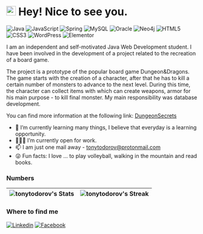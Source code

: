 <h1><img src="https://slackmojis.com/emojis/6910-blob_smile/download" width="25"/> Hey! Nice to see you.</h1>

![Java](https://img.shields.io/badge/Java-ED8B00?style=flat&logo=openjdk&logoColor=black)
![JavaScript](https://img.shields.io/badge/JavaScript-F7DF1E?style=flat&logo=javascript&logoColor=black)
![Spring](https://img.shields.io/badge/Spring-6DB33F?style=flat&logo=spring&logoColor=white)
![MySQL](https://img.shields.io/badge/MySQL-005C84?style=flat&logo=mysql&logoColor=white)
![Oracle](https://img.shields.io/badge/Oracle-F80000?style=flat&logo=Oracle&logoColor=white)
![Neo4j](https://img.shields.io/badge/Neo4j-018bff?style=flat&logo=neo4j&logoColor=white)
![HTML5](https://img.shields.io/badge/HTML5-E34F26?style=flat&logo=html5&logoColor=white)
![CSS3](https://img.shields.io/badge/CSS3-1572B6?style=flat&logo=css3&logoColor=white)
![WordPress](https://img.shields.io/badge/Wordpress-21759B?style=flat&logo=wordpress&logoColor=white)
![Elementor](https://img.shields.io/badge/Elementor-9146FF?style=flat&logo=elementor&logoColor=white)

I am an independent and self-motivated Java Web Development student. I have been involved in the development of a project related to the recreation of a board game.

The project is a prototype of the popular board game Dungeon&Dragons. The game starts with the creation of a character, after that he has to kill a certain number of monsters to advance to the next level. During this time, the character can collect items with which can create weapons, armor for his main purpose - to kill final monster. My main responsibility was database development.

You can find more information at the following link: [DungeonSecrets](https://github.com/summer-java-2021-rising-tigers)

- 🌱 I’m currently learning many things, I believe that everyday is a learning opportunity.
- 👨🏻‍💻 I’m currently open for work.
- 📫 I am just one mail away - tonytodorov@protonmail.com
- 😜 Fun facts: I love ... to play volleyball, walking in the mountain and read books.

### Numbers
| ![tonytodorov's Stats](https://github-readme-stats.vercel.app/api?username=tonytodorov&theme=darcula&show_icons=true&hide_border=true&count_private=true)  |  ![tonytodorov's Streak](https://github-readme-streak-stats.herokuapp.com/?user=tonytodorov&theme=darcula&hide_border=true)  | 
|  -------  |  -------  |

### Where to find me
[![Linkedin](https://img.shields.io/badge/LinkedIn-0077B5?style=flat&logo=linkedin&logoColor=white)](https://www.linkedin.com/in/tony-todorov/) 
[![Facebook](https://img.shields.io/badge/Facebook-1877F2?style=flat&logo=facebook&logoColor=white)](https://facebook.com/tonytodorovv)

